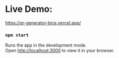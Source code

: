 # Live Demo:
https://qr-generator-bice.vercel.app/

### `npm start`

Runs the app in the development mode.\
Open [http://localhost:3000](http://localhost:3000) to view it in your browser.
